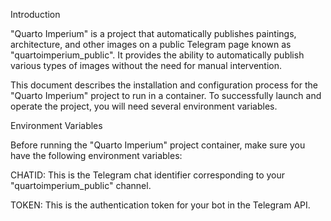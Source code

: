 Introduction

"Quarto Imperium" is a project that automatically publishes paintings, architecture, and other images on a public Telegram page known as "quartoimperium_public". It provides the ability to automatically publish various types of images without the need for manual intervention.

This document describes the installation and configuration process for the "Quarto Imperium" project to run in a container. To successfully launch and operate the project, you will need several environment variables.

Environment Variables

Before running the "Quarto Imperium" project container, make sure you have the following environment variables:

CHATID: This is the Telegram chat identifier corresponding to your "quartoimperium_public" channel.

TOKEN: This is the authentication token for your bot in the Telegram API.
